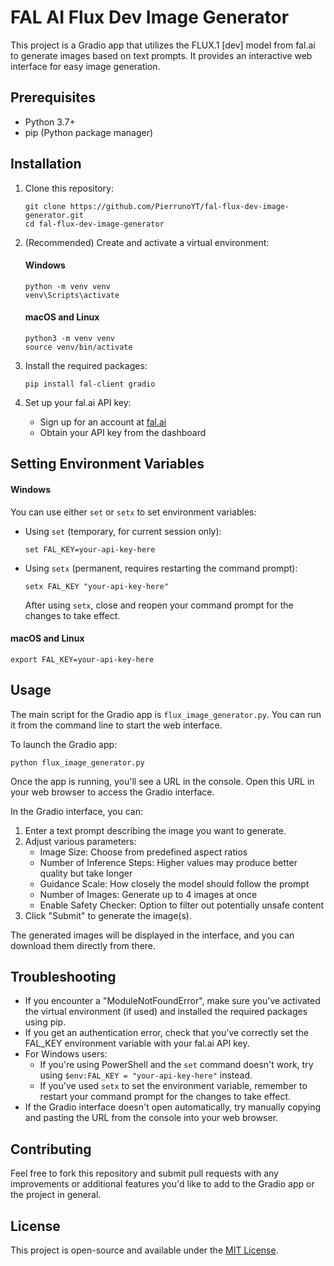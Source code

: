 # FAL AI Flux Dev Image Generator

This project is a Gradio app that utilizes the FLUX.1 [dev] model from fal.ai to generate images based on text prompts. It provides an interactive web interface for easy image generation.

## Prerequisites

- Python 3.7+
- pip (Python package manager)

## Installation

1. Clone this repository:
   ```
   git clone https://github.com/PierrunoYT/fal-flux-dev-image-generator.git
   cd fal-flux-dev-image-generator
   ```

2. (Recommended) Create and activate a virtual environment:

   #### Windows
   ```
   python -m venv venv
   venv\Scripts\activate
   ```

   #### macOS and Linux
   ```
   python3 -m venv venv
   source venv/bin/activate
   ```

3. Install the required packages:
   ```
   pip install fal-client gradio
   ```

4. Set up your fal.ai API key:
   - Sign up for an account at [fal.ai](https://fal.ai)
   - Obtain your API key from the dashboard

## Setting Environment Variables

#### Windows

You can use either `set` or `setx` to set environment variables:

- Using `set` (temporary, for current session only):
  ```
  set FAL_KEY=your-api-key-here
  ```

- Using `setx` (permanent, requires restarting the command prompt):
  ```
  setx FAL_KEY "your-api-key-here"
  ```
  After using `setx`, close and reopen your command prompt for the changes to take effect.

#### macOS and Linux

```
export FAL_KEY=your-api-key-here
```

## Usage

The main script for the Gradio app is `flux_image_generator.py`. You can run it from the command line to start the web interface.

To launch the Gradio app:

```
python flux_image_generator.py
```

Once the app is running, you'll see a URL in the console. Open this URL in your web browser to access the Gradio interface.

In the Gradio interface, you can:

1. Enter a text prompt describing the image you want to generate.
2. Adjust various parameters:
   - Image Size: Choose from predefined aspect ratios
   - Number of Inference Steps: Higher values may produce better quality but take longer
   - Guidance Scale: How closely the model should follow the prompt
   - Number of Images: Generate up to 4 images at once
   - Enable Safety Checker: Option to filter out potentially unsafe content
3. Click "Submit" to generate the image(s).

The generated images will be displayed in the interface, and you can download them directly from there.

## Troubleshooting

- If you encounter a "ModuleNotFoundError", make sure you've activated the virtual environment (if used) and installed the required packages using pip.
- If you get an authentication error, check that you've correctly set the FAL_KEY environment variable with your fal.ai API key.
- For Windows users: 
  - If you're using PowerShell and the `set` command doesn't work, try using `$env:FAL_KEY = "your-api-key-here"` instead.
  - If you've used `setx` to set the environment variable, remember to restart your command prompt for the changes to take effect.
- If the Gradio interface doesn't open automatically, try manually copying and pasting the URL from the console into your web browser.

## Contributing

Feel free to fork this repository and submit pull requests with any improvements or additional features you'd like to add to the Gradio app or the project in general.

## License

This project is open-source and available under the [MIT License](LICENSE).
